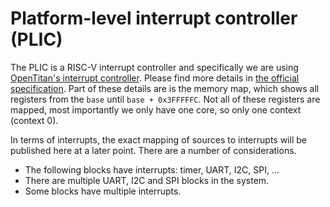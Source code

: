 # Platform-level interrupt controller (PLIC)

The PLIC is a RISC-V interrupt controller and specifically we are using [OpenTitan's interrupt controller](https://opentitan.org/book/hw/top_earlgrey/ip_autogen/rv_plic/index.html).
Please find more details in [the official specification](https://github.com/riscv/riscv-plic-spec/releases/download/1.0.0/riscv-plic-1.0.0.pdf).
Part of these details are is the memory map, which shows all registers from the `base` until `base + 0x3FFFFFC`.
Not all of these registers are mapped, most importantly we only have one core, so only one context (context 0).

In terms of interrupts, the exact mapping of sources to interrupts will be published here at a later point.
There are a number of considerations.

- The following blocks have interrupts: timer, UART, I2C, SPI, ...
- There are multiple UART, I2C and SPI blocks in the system.
- Some blocks have multiple interrupts.
